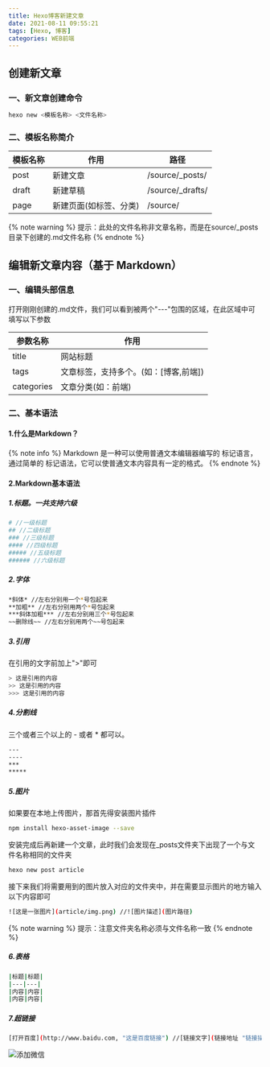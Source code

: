 ```yaml
---
title: Hexo博客新建文章
date: 2021-08-11 09:55:21
tags: [Hexo, 博客]
categories: WEB前端
---
```

## 创建新文章
### 一、新文章创建命令
``` bash
hexo new <模板名称> <文件名称>
```
### 二、模板名称简介
| 模板名称     | 作用   | 路径             |
| ---------- | ------ | ---------------- |
| post     | 新建文章      | /source/_posts/ |
| draft     | 新建草稿          | /source/_drafts/           |
| page   | 新建页面(如标签、分类)      | /source/ |

{% note warning %}
提示：此处的文件名称非文章名称，而是在source/_posts目录下创建的.md文件名称
{% endnote %}

## 编辑新文章内容（基于 Markdown）
### 一、编辑头部信息
打开刚刚创建的.md文件，我们可以看到被两个"---"包围的区域，在此区域中可填写以下参数

|参数名称|作用|
|----------|------|
| title     | 网站标题      |
| tags     | 	文章标签，支持多个。(如：[博客,前端])          |
| categories   | 文章分类(如：前端)      |

### 二、基本语法
#### 1.什么是Markdown？
{% note info %}
Markdown 是一种可以使用普通文本编辑器编写的 标记语言，通过简单的 标记语法，它可以使普通文本内容具有一定的格式。
{% endnote %}
#### 2.Markdown基本语法
##### 1.标题。一共支持六级
``` bash
# //一级标题
## //二级标题
### //三级标题
#### //四级标题
##### //五级标题
###### //六级标题
```
##### 2.字体
``` bash
*斜体* //左右分别用一个*号包起来
**加粗** //左右分别用两个*号包起来
***斜体加粗*** //左右分别用三个*号包起来
~~删除线~~ //左右分别用两个~~号包起来
```
##### 3.引用
在引用的文字前加上">"即可
``` bash
> 这是引用的内容
>> 这是引用的内容
>>> 这是引用的内容
```
##### 4.分割线
三个或者三个以上的 - 或者 * 都可以。
``` bash
---
----
***
*****
```
##### 5.图片
如果要在本地上传图片，那首先得安装图片插件
``` bash
npm install hexo-asset-image --save
```
安装完成后再新建一个文章，此时我们会发现在_posts文件夹下出现了一个与文件名称相同的文件夹
``` bash
hexo new post article
```
接下来我们将需要用到的图片放入对应的文件夹中，并在需要显示图片的地方输入以下内容即可
``` bash
![这是一张图片](article/img.png) //![图片描述](图片路径) 
```
{% note warning %}
提示：注意文件夹名称必须与文件名称一致
{% endnote %}

##### 6.表格
``` bash
|标题|标题|
|---|---|
|内容|内容|
|内容|内容|
```
##### 7.超链接
``` bash
[打开百度](http://www.baidu.com, "这是百度链接") //[链接文字](链接地址 "链接描述")
```
![添加微信](https://init-blog.init888.cn/post/common/WX_QR_code.png)